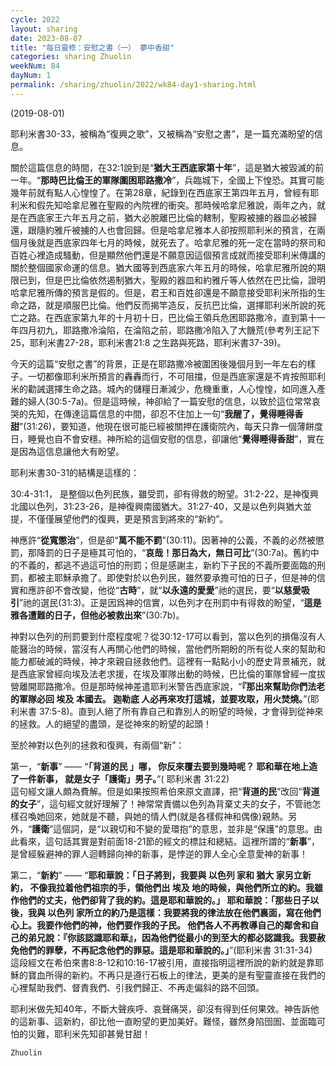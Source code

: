 ```yaml
---
cycle: 2022
layout: sharing
date: 2023-08-07
title: "每日靈修：安慰之書（一） 夢中香甜"
categories: sharing Zhuolin
weekNum: 84
dayNum: 1
permalink: /sharing/zhuolin/2022/wk84-day1-sharing.html
---
```

(2019-08-01)

耶利米書30-33，被稱為“復興之歌”，又被稱為“安慰之書”，是一篇充滿盼望的信息。  

關於這篇信息的時間，在32:1說到是“**猶大王西底家第十年**”，這是猶大被毀滅的前一年。“**那時巴比倫王的軍隊圍困耶路撒冷**”，兵臨城下，全國上下惶恐。其實可能幾年前就有點人心惶惶了。在第28章，紀錄到在西底家王第四年五月，曾經有耶利米和假先知哈拿尼雅在聖殿的內院裡的衝突。那時候哈拿尼雅說，兩年之內，就是在西底家王六年五月之前，猶大必脫離巴比倫的轄制，聖殿被擄的器皿必被歸還，跟隨約雅斤被擄的人也會回歸。但是哈拿尼雅本人卻按照耶利米的預言，在兩個月後就是西底家四年七月的時候，就死去了。哈拿尼雅的死一定在當時的祭司和百姓心裡造成騷動，但是顯然他們還是不願意因這個預言成就而接受耶利米傳講的關於整個國家命運的信息。猶大國等到西底家六年五月的時候，哈拿尼雅所說的期限已到，但是巴比倫依然遏制猶大，聖殿的器皿和約雅斤等人依然在巴比倫，證明哈拿尼雅所傳的預言是假的。但是，君王和百姓卻還是不願意接受耶利米所指的生命之路，就是順服巴比倫。他們反而揭竿造反，反抗巴比倫，選擇耶利米所說的死亡之路。在西底家第九年的十月初十日，巴比倫王領兵危困耶路撒冷，直到第十一年四月初九，耶路撒冷淪陷，在淪陷之前，耶路撒冷陷入了大饑荒(參考列王記下25，耶利米書27-28，耶利米書21:8 之生路與死路，耶利米書37-39)。  

今天的這篇“安慰之書”的背景，正是在耶路撒冷被圍困後幾個月到一年左右的樣子。一切都像耶利米所預言的轟轟而行，不可阻擋，但是西底家還是不肯按照耶利米的勸誡選擇生命之路。城內的儲糧日漸減少，危機重重，人心惶惶，如同進入產難的婦人(30:5-7a)。但是這時候，神卻給了一篇安慰的信息，以致於這位常常哀哭的先知，在傳達這篇信息的中間，卻忍不住加上一句“**我醒了，覺得睡得香甜**”(31:26)，要知道，他現在很可能已經被關押在護衛院內，每天只靠一個薄餅度日，睡覺也自不會安穩。神所給的這個安慰的信息，卻讓他“**覺得睡得香甜**”，實在是因為這信息讓他大有盼望。  

耶利米書30-31的結構是這樣的：  

30:4-31:1， 是整個以色列民族，雖受罰，卻有得救的盼望。31:2-22，是神復興北國以色列，31:23-26，是神復興南國猶大。31:27-40，又是以色列與猶大並提，不僅僅展望他們的復興，更是預言到將來的“新約”。  

神應許“**從寬懲治**”，但是卻“**萬不能不罰**”(30:11)。因著神的公義，不義的必然被懲罰，那降罰的日子是極其可怕的，“**哀哉！那日為大，無日可比**”(30:7a)。舊約中的不義的，都逃不過這可怕的刑罰；但是感謝主，新約下子民的不義所要面臨的刑罰，都被主耶穌承擔了。即使對於以色列民，雖然要承擔可怕的日子，但是神的信實和應許卻不會改變，他從“**古時**”，就“**以永遠的愛愛**”祂的選民，要“**以慈愛吸引**”祂的選民(31:3)。正是因爲神的信實，以色列才在刑罰中有得救的盼望，“**這是雅各遭難的日子，但他必被救出來**”(30:7b)。  

神對以色列的刑罰要到什麼程度呢？從30:12-17可以看到，當以色列的損傷沒有人能醫治的時候，當沒有人再關心他們的時候，當他們所期盼的所有從人來的幫助和能力都破滅的時候，神才來親自拯救他們。這裡有一點點小小的歷史背景補充，就是西底家曾經向埃及法老求援，在埃及軍隊出動的時候，巴比倫的軍隊曾經一度拔營離開耶路撒冷。但是那時候神差遣耶利米警告西底家說，“**『那出來幫助你們法老的軍隊必回 埃及 本國去。 迦勒底 人必再來攻打這城，並要攻取，用火焚燒。**”(耶利米書 37:5-8)。直到人絕了所有靠自己和靠別人的盼望的時候，才會得到從神來的拯救。人的絕望的盡頭，是從神來的盼望的起頭！  

至於神對以色列的拯救和復興，有兩個“新”：  

第一，“**新事**” —— “**「背道的民 」哪， 你反來覆去要到幾時呢？ 耶和華在地上造了一件新事， 就是女子「護衛」男子。**”( 耶利米書 31:22)    
這句經文讓人頗為費解。但是如果按照希伯來原文直譯，把“**背道的民**”改回“**背道的女子**”，這句經文就好理解了！神常常責備以色列為背棄丈夫的女子，不管祂怎樣召喚她回來，她就是不聽，與她的情人們(就是各樣假神和偶像)親熱。另外，“**護衛**”這個詞，是“以親切和不變的愛環抱”的意思，並非是“保護”的意思。由此看來，這句話其實是對前面18-21節的經文的標註和總結。這裡所謂的“**新事**”，是曾經躲避神的罪人迴轉歸向神的新事，是悖逆的罪人全心全意愛神的新事！  

第二，“**新約**” —— “**耶和華說：「日子將到，我要與 以色列 家和 猶大 家另立新約， 不像我拉着他們祖宗的手，領他們出 埃及 地的時候，與他們所立的約。我雖作他們的丈夫，他們卻背了我的約。這是耶和華說的。」 耶和華說：「那些日子以後，我與 以色列 家所立的約乃是這樣：我要將我的律法放在他們裏面，寫在他們心上。我要作他們的神，他們要作我的子民。 他們各人不再教導自己的鄰舍和自己的弟兄說：『你該認識耶和華』，因為他們從最小的到至大的都必認識我。我要赦免他們的罪孽，不再記念他們的罪惡。這是耶和華說的。」**”(耶利米書 31:31-34)    
這段經文在希伯來書8:8-12和10:16-17被引用，直接指明這裡所說的新約就是靠耶穌的寶血所得的新約。不再只是遵行石板上的律法，更美的是有聖靈直接在我們的心裡幫助我們、督責我們、引我們歸正、不再走偏斜的路不回頭。  

耶利米做先知40年，不斷大聲疾呼、哀聲痛哭，卻沒有得到任何果效。神告訴他的這新事、這新約，卻比他一直盼望的更加美好。難怪，雖然身陷囹圄、並面臨可怕的災難，耶利米先知卻甚覺甘甜！  

`Zhuolin`  
